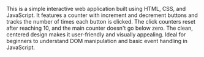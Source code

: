 This is a simple interactive web application built using HTML, CSS, and JavaScript. 
It features a counter with increment and decrement buttons and tracks the number of times each button is clicked. 
The click counters reset after reaching 10, and the main counter doesn't go below zero. 
The clean, centered design makes it user-friendly and visually appealing. Ideal for beginners to understand DOM manipulation and basic event handling in JavaScript.
